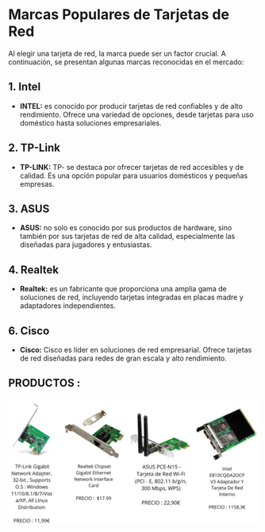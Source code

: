 # Marcas Populares de Tarjetas de Red

Al elegir una tarjeta de red, la marca puede ser un factor crucial. A continuación, se presentan algunas marcas reconocidas en el mercado:

## 1. **Intel**

- **INTEL:**  es conocido por producir tarjetas de red confiables y de alto rendimiento. Ofrece una variedad de opciones, desde tarjetas para uso doméstico hasta soluciones empresariales.

## 2. **TP-Link**

- **TP-LINK:** TP- se destaca por ofrecer tarjetas de red accesibles y de calidad. Es una opción popular para usuarios domésticos y pequeñas empresas.

## 3. **ASUS**

- **ASUS:**  no solo es conocido por sus productos de hardware, sino también por sus tarjetas de red de alta calidad, especialmente las diseñadas para jugadores y entusiastas.

## 4. **Realtek**

- **Realtek:** es un fabricante que proporciona una amplia gama de soluciones de red, incluyendo tarjetas integradas en placas madre y adaptadores independientes.

## 6. **Cisco**

- **Cisco:** Cisco es líder en soluciones de red empresarial. Ofrece tarjetas de red diseñadas para redes de gran escala y alto rendimiento.



## PRODUCTOS :

<img src="/img/PRDCT1.png" alt="logo" width="600px"></img>
